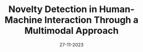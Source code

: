 ---
title: "Novelty Detection in Human-Machine Interaction Through a Multimodal Approach"
collection: publications
category: conferences
permalink: \publications\2023-Multimodal-Novelty-Detection.md
date: 27-11-2023
venue: 'CIARP'
link: 'https://doi.org/10.1007/978-3-031-49018-7_33'
---